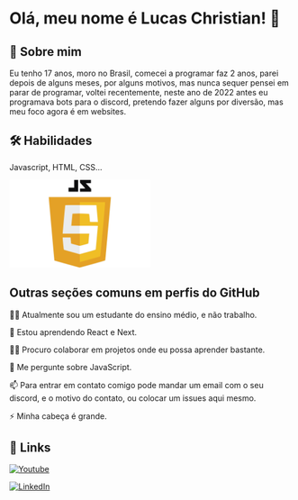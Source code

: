 
# Olá, meu nome é Lucas Christian! 👋


## 🚀 Sobre mim
Eu tenho 17 anos, moro no Brasil, comecei a 
programar faz 2 anos, parei depois de alguns meses, por 
alguns motivos, mas nunca sequer pensei em parar de 
programar, voltei recentemente, neste ano de 2022
antes eu programava bots para o discord, pretendo fazer
alguns por diversão, mas meu foco agora é em websites.


## 🛠 Habilidades
Javascript, HTML, CSS...

<img src="https://github.com/Lucas-Christian/Lucas-Christian/blob/main/JavaScript-logo.png?raw=true" alt="Logo JavaScript" width="250" height="156" />

## Outras seções comuns em perfis do GitHub
👩‍💻 Atualmente sou um estudante do ensino médio, e 
não trabalho.

🧠 Estou aprendendo React e Next.

👯‍♀️ Procuro colaborar em projetos onde eu 
possa aprender bastante.

💬 Me pergunte sobre JavaScript.

📫 Para entrar em contato comigo pode mandar um email
com o seu discord, e o motivo do contato, ou colocar um
issues aqui mesmo.

⚡️ Minha cabeça é grande.


## 🔗 Links
[![Youtube](https://img.shields.io/badge/Youtube-FF0000?style=for-the-badge&logo=youtube&logoColor=white)](https://www.youtube.com/c/LordLuch)

[![LinkedIn](https://img.shields.io/badge/linkedin-0A66C2?style=for-the-badge&logo=linkedin&logoColor=white)](https://www.linkedin.com/in/lucas-christian-226846245/)


